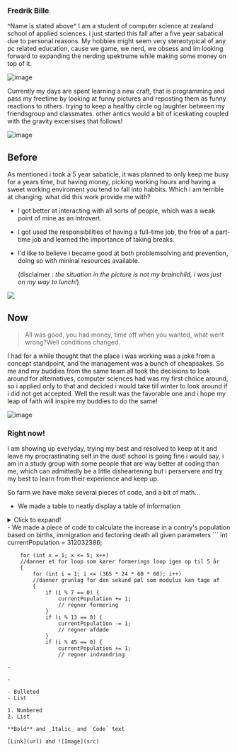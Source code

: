 ### Fredrik Bille
^Name is stated above^
I am a student of computer science at zealand school of applied sciences. i just started this fall after a five year sabatical due to personal reasons. My hobbies might seem very stereotypical of any pc related education, cause we game, we nerd, we obsess and im looking forward to expanding the nerding spektrume while making some money on top of it.


![image](https://media.discordapp.net/attachments/751336524452331520/753220728278482954/IMG_20200121_173613.jpg?width=200&height=200)



Currently my days are spent learning a new craft, that is programming and pass my freetime by looking at funny pictures and reposting them as funny reactions to others. trying to keep a healthy circle og laughter between my friendsgroup and classmates. other antics would a bit of iceskating coupled with the gravity excersises that follows!



![image](https://media.discordapp.net/attachments/751336524452331520/753220727527964712/Screenshot_20200510-115232.jpg?width=200&height=200) 


## Before

As mentioned i took a 5 year sabaticle, it was planned to only keep me busy for a years time, but having money, picking working hours
and having a sweet working enviroment you tend to fall into habbits. Which i am terrible at changing. what did this work provide me with?

 - I got better at interacting with all sorts of people, which was a weak point of mine as an introvert.
 
 - I got used the responsibilities of having a full-time job, the free of a part-time job and learned the importance of taking breaks.
 
 - I'd like to believe i became good at both problemsolving and prevention, doing so with mininal resources available.
 
   (disclaimer : *the situation in the picture is not my brainchild, i was just on my way to lunch!*)

![](https://media.discordapp.net/attachments/753265458047746199/753266089110143066/IMG_20190219_211545.jpg?width=200&height=250)

## Now

>All was good, you had money, time off when you wanted, what went wrong?Well conditions changed.

I had for a while thought that the place i was working was a joke from a concept standpoint, and the management was a bunch of cheapsakes.
So me and my buddies from the same team all took the decisions to look around for alternatives, computer sciences had was my first choice around, so i applied
only to that and decided i would take till winter to look around if i did not get accepted. Well the result was the favorable one and i hope my leap of faith
will inspire my buddies to do the same!


![image](https://cdn.discordapp.com/attachments/751336524452331520/753230652999991306/received_614055752555455.gif)

### Right now!

I am showing up everyday, trying my best and resolved to keep at it and leave my procrastinating self in the dust!
school is going fine i would say, i am in a study group with some people that are way better at coding than me, which can admittedly be a little disheartening
but i perservere and try my best to learn from their experience and keep up.

So farm we have make several pieces of code, and a bit of math...

- We made a table to neatly display a table of information
<details>
<summary>Click to expand!</summary>

```
        String[][] table  = new String[5][];
        table[0] = new String[] {"a",   "a^2",  "a^3",   "a^4"};
        table[1] = new String[] {"1",     "1",    "1",     "1"};
        table[2] = new String[] {"2",     "4",    "8",    "16"};
        table[3] = new String[] {"3",     "9",   "27",    "81"};
        table[4] = new String[] {"4",    "16",   "64",   "256"};
        /* Even though the perfectionist in me wouldve prefered a program
         that calculated the table and then asorted  the values */

        for (String[]   row :   table)  {
            System.out.format("%15s%15s%15s%15s\n", row);
```
</details>
- We made a piece of code to calculate the increase in a contry's population based on births, immigration and factoring death all given parameters
```
        int currentPopulation = 312032386;

        for (int x = 1; x <= 5; x++)
        //danner et for loop som kører formerings loop igen op til 5 år
        {
            for (int i = 1; i <= (365 * 24 * 60 * 60); i++)
            //danner grunlag for den sekund pøl som modulus kan tage af
            {
                if (i % 7 == 0) {
                    currentPopulation += 1;
                    // regner formering
                }
                if (i % 13 == 0) {
                    currentPopulation -= 1;
                    // regner afdøde
                }
                if (i % 45 == 0) {
                    currentPopulation += 1;
                    // regner indvandring
```
-

-

- Bulleted
- List

1. Numbered
2. List

**Bold** and _Italic_ and `Code` text

[Link](url) and ![Image](src)
